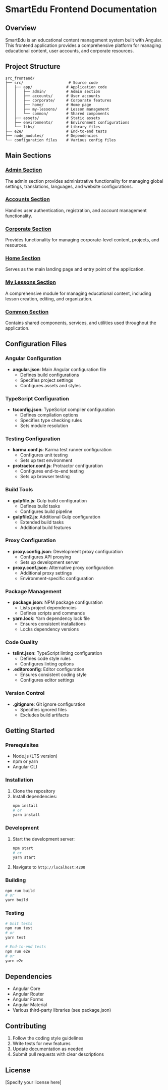 # SmartEdu Frontend Documentation

## Overview

SmartEdu is an educational content management system built with Angular. This frontend application provides a comprehensive platform for managing educational content, user accounts, and corporate resources.

## Project Structure

```
src_frontend/
├── src/                    # Source code
│   ├── app/               # Application code
│   │   ├── admin/         # Admin section
│   │   ├── accounts/      # User accounts
│   │   ├── corporate/     # Corporate features
│   │   ├── home/          # Home page
│   │   ├── my-lessons/    # Lesson management
│   │   └── common/        # Shared components
│   ├── assets/            # Static assets
│   ├── environments/      # Environment configurations
│   └── libs/              # Library files
├── e2e/                   # End-to-end tests
├── node_modules/          # Dependencies
└── configuration files    # Various config files
```

## Main Sections

### [Admin Section](src/app/admin/README.md)

The admin section provides administrative functionality for managing global settings, translations, languages, and website configurations.

### [Accounts Section](src/app/accounts/README.md)

Handles user authentication, registration, and account management functionality.

### [Corporate Section](src/app/corporate/README.md)

Provides functionality for managing corporate-level content, projects, and resources.

### [Home Section](src/app/home/README.md)

Serves as the main landing page and entry point of the application.

### [My Lessons Section](src/app/my-lessons/README.md)

A comprehensive module for managing educational content, including lesson creation, editing, and organization.

### [Common Section](src/app/common/README.md)

Contains shared components, services, and utilities used throughout the application.

## Configuration Files

### Angular Configuration

-   **angular.json**: Main Angular configuration file
    -   Defines build configurations
    -   Specifies project settings
    -   Configures assets and styles

### TypeScript Configuration

-   **tsconfig.json**: TypeScript compiler configuration
    -   Defines compilation options
    -   Specifies type checking rules
    -   Sets module resolution

### Testing Configuration

-   **karma.conf.js**: Karma test runner configuration
    -   Configures unit testing
    -   Sets up test environment
-   **protractor.conf.js**: Protractor configuration
    -   Configures end-to-end testing
    -   Sets up browser testing

### Build Tools

-   **gulpfile.js**: Gulp build configuration
    -   Defines build tasks
    -   Configures build pipeline
-   **gulpfile2.js**: Additional Gulp configuration
    -   Extended build tasks
    -   Additional build features

### Proxy Configuration

-   **proxy.config.json**: Development proxy configuration
    -   Configures API proxying
    -   Sets up development server
-   **proxy.conf.json**: Alternative proxy configuration
    -   Additional proxy settings
    -   Environment-specific configuration

### Package Management

-   **package.json**: NPM package configuration
    -   Lists project dependencies
    -   Defines scripts and commands
-   **yarn.lock**: Yarn dependency lock file
    -   Ensures consistent installations
    -   Locks dependency versions

### Code Quality

-   **tslint.json**: TypeScript linting configuration
    -   Defines code style rules
    -   Configures linting options
-   **.editorconfig**: Editor configuration
    -   Ensures consistent coding style
    -   Configures editor settings

### Version Control

-   **.gitignore**: Git ignore configuration
    -   Specifies ignored files
    -   Excludes build artifacts

## Getting Started

### Prerequisites

-   Node.js (LTS version)
-   npm or yarn
-   Angular CLI

### Installation

1. Clone the repository
2. Install dependencies:
    ```bash
    npm install
    # or
    yarn install
    ```

### Development

1. Start the development server:
    ```bash
    npm start
    # or
    yarn start
    ```
2. Navigate to `http://localhost:4200`

### Building

```bash
npm run build
# or
yarn build
```

### Testing

```bash
# Unit tests
npm run test
# or
yarn test

# End-to-end tests
npm run e2e
# or
yarn e2e
```

## Dependencies

-   Angular Core
-   Angular Router
-   Angular Forms
-   Angular Material
-   Various third-party libraries (see package.json)

## Contributing

1. Follow the coding style guidelines
2. Write tests for new features
3. Update documentation as needed
4. Submit pull requests with clear descriptions

## License

[Specify your license here]
